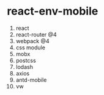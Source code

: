 # react-env-mobile

1. react 
2. react-router @4
3. webpack @4
4. css module
5. mobx
6. postcss
7. lodash
8. axios
9. antd-mobile
10. vw
